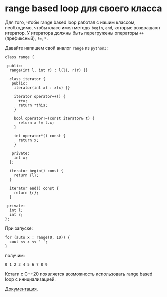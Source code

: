 # range based loop для своего класса

Для того, чтобы range based loop работал с нашим классом, 
необходимо, чтобы класс имел методы
```begin```, ```end```, которые возвращают итератор.
У итератора должны быть перегружены операторы
```++```(префиксный), ```!=```, ```*```. 

Давайте напишем свой аналог ```range``` из ```python3```:
```
class range {
 
 public:
  range(int l, int r) : l(l), r(r) {}
 
  class iterator {
   public:
    iterator(int x) : x(x) {}
	 
    iterator operator++() {
      ++x;
      return *this;
    }
	 
    bool operator!=(const iterator& t) {
      return x != t.x;
    }
	 
    int operator*() const {
      return x;
    }
	 
   private:
    int x;
  };
	 
  iterator begin() const {
    return {l};
  }
	 
  iterator end() const {
    return {r};
  }
 
 private:
  int l;
  int r;
};
```
При запуске:
```
for (auto x : range(0, 10)) {
  cout << x << ' ';
}
```
получим:
```
0 1 2 3 4 5 6 7 8 9 
```
Кстати с C++20 появляется возможность использовать
range based loop с инициализацией.

[Документация](https://en.cppreference.com/w/cpp/language/range-for).
